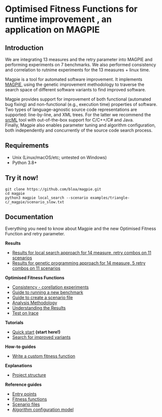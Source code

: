 


# Optimised Fitness Functions for runtime improvement , an application on MAGPIE


## Introduction

We are integrating 13 measures and the retry parameter into MAGPIE and performing experiments on 7 benchmarks.
We also performed consistency and correlation to rutnime experiments for the 13 measures + linux time.

Magpie is a tool for automated software improvement.
It implements [MAGPIE](#citation), using the genetic improvement methodology to traverse the search space of different software variants to find improved software.

Magpie provides support for improvement of both functional (automated bug fixing) and non-functional (e.g., execution time) properties of software.  
Two types of language-agnostic source code representations are supported: line-by-line, and XML trees.
For the latter we recommend the [srcML](https://www.srcml.org/) tool with out-of-the-box support for C/C++/C# and Java.  
Finally, Magpie also enables parameter tuning and algorithm configuration, both independently and concurrently of the source code search process.


## Requirements

- Unix (Linux/macOS/etc; untested on Windows)
- Python 3.8+


## Try it now!

    git clone https://github.com/bloa/magpie.git
    cd magpie
    python3 magpie local_search --scenario examples/triangle-c/_magpie/scenario_slow.txt


## Documentation

Everything you need to know about Magpie and the new Optimised Fitness Function and retry parameter.

**Results**
- [Results for local search approach for 14 measure,  retry combos on 11 scenarios](./local_search_results/)
- [Results for genetic programming approach for 14 measure, 5 retry combos on 11 scenarios](./genetic_programming_results/)

**Optimised Fitness Functions**

- [Consistency - corellation experiments](./docs/results/initial_experiments.md)
- [Guide to running a new benchmark](./docs/results/running_new_benchmark.md)
- [Guide to create a scenario file](./docs/results/scenario_file_guide.md)
- [Analysis Methodology](./docs/results/analysis_methodology.md)
- [Understanding the Results](./docs/results/understanding_results.md)
- [Test on Irace](./irace/)

  
**Tutorials**

- [Quick start](./docs/tutorials/quick_start.md) **(start here!)**
- [Search for improved variants](./docs/tutorials/search.md)

**How-to guides**

- [Write a custom fitness function](./docs/howto/custom_fitness_function.md)

**Explanations**

- [Project structure](./docs/explanations/project_structure.md)

**Reference guides**

- [Entry points](./docs/reference/entry_points.md)
- [Fitness functions](./docs/reference/fitness_functions.md)
- [Scenario files](./docs/reference/scenario_file.md)
- [Algorithm configuration model](./docs/params_model.md)




